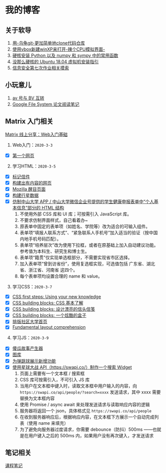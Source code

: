 # 我的博客

## 关于软导

1. <a href="001(forlab01">用-乌龟git-更加简单地clone代码仓库</a>
2. <a href="002(forlab07">使用vbox新建winXP来打开-辣个CPU模拟界面-</a>
3. <a href="003(forlab10">硬核安装 Python 以及 numpy 和 sympy 中的常用函数</a>
4. <a href="004(forlab15">没那么硬核的 Ubuntu 18.04 虚拟机安装指引</a>
5. [信息安全第七次作业相关摸索](work/信息安全/007/guide.md)

## 小玩意儿

1. [av 号与 BV 互转](./AvToBv/atb.html)
2. [Google File System 论文阅读笔记](./work/云计算概论/001/18342075_米家龙_作业1.md)

## Matrix 入门相关

[Matrix 线上分享：Web入门基础](work/matrix/share_online/web入门基础)

1. Web入门：`2020-3-3`
  - [X] [第一个网页](./work/matrix/step1/001/tmnt.html)
2. 学习HTML：`2020-3-5`
  - [X] [标记信件](./work/matrix/step1/002/001/letter.html)
  - [X] [构建出有内容的网页](./work/matrix/step1/002/002/index.html)
  - [X] [Mozilla 醒目页面](./work/matrix/step1/002/003/index.html)
  - [X] [构建行星数据](./work/matrix/step1/002/004/blank-template.html)
  - [X] [仿制中山大学 APP / 中山大学微信企业号提供的学生健康申报表单中“个人基本信息”部分的 HTML 结构](./work/matrix/step1/002/005/index.html)
     1. 不使用外部 CSS 库和 UI 库；可按需引入 JavaScript 库。
     2. 不要求仿制界面样式，自己看着办~
     3. 原表单中固定的表单项（如姓名、学院等）改为适合的可输入组件。
     4. 表单项“填报人联系方式”、“紧急联系人手机号”加入适当的验证（按中国内地手机号码匹配）。
     5. 表单项“培养层次”改为使用下拉框，或者在原基础上加入自动建议功能。参考值为本科生、研究生和博士生。
     6. 表单项“籍贯”仅实现单选框部分，不需要实现省市区选择。
     7. 加入表单项“曾到访省份”，使用复选框实现，可选值包括 广东省、湖北省、浙江省、河南省 这四个。
     8. 每个表单项均设置合理的 name 和 value。
3. 学习CSS：`2020-3-7`
  - [X] [CSS first steps: Using your new knowledge](./work/matrix/step1/003/001/index.html)
  - [X] [CSS building blocks: CSS 基本了解](./work/matrix/step1/003/002/index.html)
  - [X] [CSS building blocks: 设计漂亮的信头信笺](./work/matrix/step1/003/003/index.html)
  - [X] [CSS building blocks: 一个炫酷的盒子](./work/matrix/step1/003/004/index.html)
  - [X] [排版社区大学首页](./work/matrix/step1/002/005/index.html)
  - [X] [Fundamental layout comprehension](./work/matrix/step1/003/006/index.html)
4. 学习JS：`2020-3-9`
  - [X] [傻瓜故事产生器](./work/matrix/step1/004/001/index.html)
  - [X] [图库](./work/matrix/step1/004/002/index.html)
  - [X] [为弹跳球展示新增功能](./work/matrix/step1/004/003/index.html)
  - [X] [使用星球大战 API（https://swapi.co/）制作一个搜索 Widget](./work/matrix/step1/004/004/index.html)
     1. 页面上需要有一个文本框 / 搜索框
     2. CSS 库可按需引入，不可引入 JS 库
     3. 当用户在文本框中键入时，读取文本框中用户输入的内容，向 `https://swapi.co/api/people/?search=xxxx` 发送请求，其中 xxxx 需要替换为文本框内容
     4. 使用 Promise / async await 来处理发送请求与读取响应内容的逻辑
     5. 服务器将返回一个 json，具体格式见 `https://swapi.co/api/people`
     6. 在收到服务器响应后，根据响应内容，在文本框下方展示一个自动完成列表（使用 name 来填充）
     7. 为了避免向服务器过度请求，你需要 debounce（防抖）500ms ——也就是在用户键入之后的 500ms 内，如果用户没有再次键入，才发送请求

## 笔记相关

[课程笔记](./note.md)
